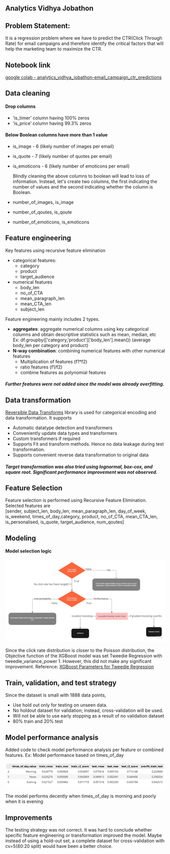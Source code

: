 ## Analytics Vidhya Jobathon

## Problem Statement:

It is a regression problem where we have to predict the CTR(Click Through Rate) for email campaigns
and therefore identify the critical factors that will help the marketing team to maximize the CTR.

## Notebook link
[google colab - analytics_vidhya_jobathon-email_campaign_ctr_predictions](https://colab.research.google.com/drive/1pYZVfhAkqeGacAaaB51ui5CnDJxmhF6A?usp=sharing)
## Data cleaning

#### Drop columns

* ‘is_timer’ column having 100% zeros
* ‘is_price’ column having 99.3% zeros

#### Below Boolean columns have more than 1 value

* is_image - 6 (likely number of images per email)
* is_quote - 7 (likely number of quotes per email)
* is_emoticons - 6 (likely number of emoticons per email)

  Blindly cleaning the above columns to boolean will lead to loss of information. Instead, let's
create two columns, the first indicating the number of values and the second indicating whether the
column is Boolean.

* number_of_images, is_image
* number_of_qoutes, is_qoute
* number_of_emoticons, is_emoticons

## Feature engineering

Key features using recursive feature elimination
* categorical features:
    *  category
    * product
    * target_audience
* numerical features
    * body_len
    * no_of_CTA
    * mean_paragraph_len
    * mean_CTA_len
    * subject_len

Feature engineering mainly includes 2 types.
* <b>aggregates</b>: aggregate numerical columns using key categorical columns and obtain
descriptive statistics such as mean, median, etc<br/>
Ex: df.groupby(['category,'product']['body_len'].mean())
(average body_len per category and product)
* <b>N-way combination</b>: combining numerical features with other numerical features
    *  Multiplication of features (f1*f2)
    * ratio features (f1/f2)
    * combine features as polynomial features
    
##### Further features were not added since the model was already overfitting.

## Data transformation

[Reversible Data Transforms](https://docs.sdv.dev/rdt) library is used for categorical encoding and data transformation. It
supports
* Automatic datatype detection and transformers
* Conveniently update data types and transformers
* Custom transformers if required
* Supports Fit and transform methods. Hence no data leakage during test transformation.
* Supports convenient reverse data transformation to original data

##### Target transformation was also tried using lognormal, box-cox, and square root. Significant performance improvement was not observed.

## Feature Selection

Feature selection is performed using Recursive Feature Elimination. Selected features are</br>
[sender, subject_len, body_len, mean_paragraph_len, day_of_week, is_weekend,
times_of_day,category, product, no_of_CTA, mean_CTA_len, is_personalised, is_quote,
target_audience, num_qoutes]

## Modeling
#### Model selection logic

![Model selection flowchart](images/model_selection_flowchart.jpg)

Since the click rate distribution is closer to the Poisson distribution, the Objective function of the
XGBoost model was set Tweedie Regression with tweedie_variance_power 1. However, this did not
make any significant improvement.
Reference: [XGBoost Parameters for Tweedie Regression](https://xgboost.readthedocs.io/en/stable/parameter.html#parameters-for-tweedie-regression-objective-reg-tweedie)

## Train, validation, and test strategy

Since the dataset is small with 1888 data points,
* Use hold out only for testing on unseen data.
* No holdout dataset for validation; instead, cross-validation will be used.
* Will not be able to use early stopping as a result of no validation dataset
* 80% train and 20% test

## Model performance analysis
Added code to check model performance analysis per feature or combined features.
Ex: Model performance based on times_of_day

![Model analysis by time_of_day](images/model_analysis_by_time_of_Day.png)

The model performs decently when times_of_day is morning and poorly when it is evening

## Improvements

The testing strategy was not correct. It was hard to conclude whether specific feature engineering or
transformation improved the model. Maybe instead of using a hold-out set, a complete dataset for
cross-validation with cv=5(80:20 split) would have been a better choice.
